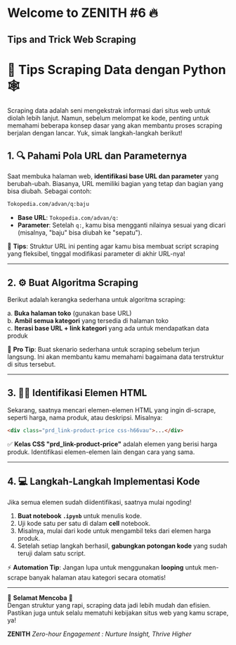 # Welcome to ZENITH #6 🔥
## Tips and Trick Web Scraping

# 🚀 Tips Scraping Data dengan Python 🕸️

Scraping data adalah seni mengekstrak informasi dari situs web untuk diolah lebih lanjut. Namun, sebelum melompat ke kode, penting untuk memahami beberapa konsep dasar yang akan membantu proses scraping berjalan dengan lancar. Yuk, simak langkah-langkah berikut!


## 1. 🔍 **Pahami Pola URL dan Parameternya**

Saat membuka halaman web, **identifikasi base URL dan parameter** yang berubah-ubah. Biasanya, URL memiliki bagian yang tetap dan bagian yang bisa diubah. Sebagai contoh:

```bash
Tokopedia.com/advan/q:baju
```

- **Base URL**: `Tokopedia.com/advan/q:`
- **Parameter**: Setelah `q:`, kamu bisa mengganti nilainya sesuai yang dicari (misalnya, "baju" bisa diubah ke "sepatu").

📌 **Tips**: Struktur URL ini penting agar kamu bisa membuat script scraping yang fleksibel, tinggal modifikasi parameter di akhir URL-nya!

---

## 2. ⚙️ **Buat Algoritma Scraping**

Berikut adalah kerangka sederhana untuk algoritma scraping:

a. **Buka halaman toko** (gunakan base URL)  
b. **Ambil semua kategori** yang tersedia di halaman toko  
c. **Iterasi base URL + link kategori** yang ada untuk mendapatkan data produk

🚨 **Pro Tip**: Buat skenario sederhana untuk scraping sebelum terjun langsung. Ini akan membantu kamu memahami bagaimana data terstruktur di situs tersebut.

---

## 3. 🕵️‍♂️ **Identifikasi Elemen HTML**

Sekarang, saatnya mencari elemen-elemen HTML yang ingin di-scrape, seperti harga, nama produk, atau deskripsi. Misalnya:

```html
<div class="prd_link-product-price css-h66vau">...</div>
```

✅ **Kelas CSS "prd_link-product-price"** adalah elemen yang berisi harga produk. Identifikasi elemen-elemen lain dengan cara yang sama.

---

## 4. 💻 **Langkah-Langkah Implementasi Kode**

Jika semua elemen sudah diidentifikasi, saatnya mulai ngoding!

1. **Buat notebook `.ipynb`** untuk menulis kode.
2. Uji kode satu per satu di dalam **cell** notebook.
3. Misalnya, mulai dari kode untuk mengambil teks dari elemen harga produk.
4. Setelah setiap langkah berhasil, **gabungkan potongan kode** yang sudah teruji dalam satu script.

⚡ **Automation Tip**: Jangan lupa untuk menggunakan **looping** untuk men-scrape banyak halaman atau kategori secara otomatis!

---

🌟 **Selamat Mencoba** 🌟  
Dengan struktur yang rapi, scraping data jadi lebih mudah dan efisien. Pastikan juga untuk selalu mematuhi kebijakan situs web yang kamu scrape, ya!



**ZENITH**
_Zero-hour Engagement : Nurture Insight, Thrive Higher_
